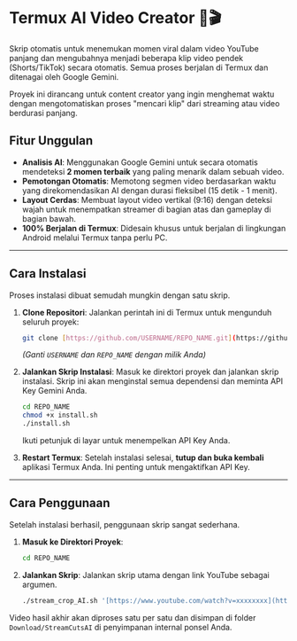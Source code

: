 # Termux AI Video Creator 🤖🎬

Skrip otomatis untuk menemukan momen viral dalam video YouTube panjang dan mengubahnya menjadi beberapa klip video pendek (Shorts/TikTok) secara otomatis. Semua proses berjalan di Termux dan ditenagai oleh Google Gemini.

Proyek ini dirancang untuk content creator yang ingin menghemat waktu dengan mengotomatiskan proses "mencari klip" dari streaming atau video berdurasi panjang.

## Fitur Unggulan
- **Analisis AI**: Menggunakan Google Gemini untuk secara otomatis mendeteksi **2 momen terbaik** yang paling menarik dalam sebuah video.
- **Pemotongan Otomatis**: Memotong segmen video berdasarkan waktu yang direkomendasikan AI dengan durasi fleksibel (15 detik - 1 menit).
- **Layout Cerdas**: Membuat layout video vertikal (9:16) dengan deteksi wajah untuk menempatkan streamer di bagian atas dan gameplay di bagian bawah.
- **100% Berjalan di Termux**: Didesain khusus untuk berjalan di lingkungan Android melalui Termux tanpa perlu PC.

---
## Cara Instalasi
Proses instalasi dibuat semudah mungkin dengan satu skrip.

1.  **Clone Repositori**:
    Jalankan perintah ini di Termux untuk mengunduh seluruh proyek:
    ```bash
    git clone [https://github.com/USERNAME/REPO_NAME.git](https://github.com/USERNAME/REPO_NAME.git)
    ```
    *(Ganti `USERNAME` dan `REPO_NAME` dengan milik Anda)*

2.  **Jalankan Skrip Instalasi**:
    Masuk ke direktori proyek dan jalankan skrip instalasi. Skrip ini akan menginstal semua dependensi dan meminta API Key Gemini Anda.
    ```bash
    cd REPO_NAME
    chmod +x install.sh
    ./install.sh
    ```
    Ikuti petunjuk di layar untuk menempelkan API Key Anda.

3.  **Restart Termux**:
    Setelah instalasi selesai, **tutup dan buka kembali** aplikasi Termux Anda. Ini penting untuk mengaktifkan API Key.

---
## Cara Penggunaan
Setelah instalasi berhasil, penggunaan skrip sangat sederhana.

1.  **Masuk ke Direktori Proyek**:
    ```bash
    cd REPO_NAME
    ```
2.  **Jalankan Skrip**:
    Jalankan skrip utama dengan link YouTube sebagai argumen.
    ```bash
    ./stream_crop_AI.sh '[https://www.youtube.com/watch?v=xxxxxxxx](https://www.youtube.com/watch?v=xxxxxxxx)'
    ```

Video hasil akhir akan diproses satu per satu dan disimpan di folder `Download/StreamCutsAI` di penyimpanan internal ponsel Anda.
